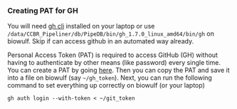### Creating PAT for GH 
You will need [gh cli](https://cli.github.com/) installed on your laptop or use `/data/CCBR_Pipeliner/db/PipeDB/bin/gh_1.7.0_linux_amd64/bin/gh` on biowulf. Skip if can access github in an automated way already.

Personal Access Token (PAT) is required to access GitHub (GH) without having to authenticate by other means (like password) every single time. You can create a PAT by going [here](https://github.com/settings/tokens). Then you can copy the PAT and save it into a file on biowulf (say `~/gh_token`). Next, you can run the following command to set everything up correctly on biowulf (or your laptop)
```
gh auth login --with-token < ~/git_token
```
